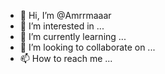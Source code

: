 - 👋 Hi, I’m @Amrrmaaar
- 👀 I’m interested in ...
- 🌱 I’m currently learning ...
- 💞️ I’m looking to collaborate on ...
- 📫 How to reach me ...

<!---
Amrrmaaar/Amrrmaaar is a ✨ special ✨ repository because its `README.md` (this file) appears on your GitHub profile.
You can click the Preview link to take a look at your changes.
--->
